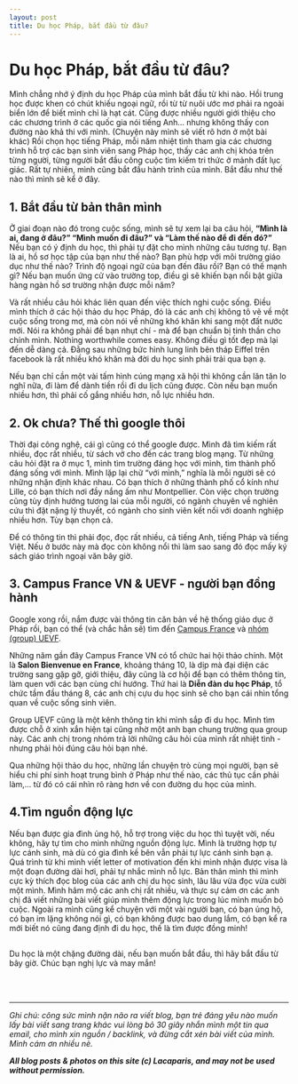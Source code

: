 ```yaml
---
layout: post
title: Du học Pháp, bắt đầu từ đâu?
---
```


# Du học Pháp, bắt đầu từ đâu?

Mình chẳng nhớ ý định du học Pháp của mình bắt đầu từ khi nào. Hồi trung học được khen có chút khiếu ngoại ngữ, rồi từ từ nuôi ước mơ phải ra ngoài biển lớn để biết mình chỉ là hạt cát. Cũng được nhiều người giới thiệu cho các chương trình ở các quốc gia nói tiếng Anh... nhưng không thấy con đường nào khả thi với mình. (Chuyện này mình sẽ viết rõ hơn ở một bài khác) Rồi chọn học tiếng Pháp, mỗi năm nhiệt tình tham gia các chương trình hỗ trợ các bạn sinh viên sang Pháp học, thấy các anh chị khóa trên từng người, từng người bắt đầu công cuộc tìm kiếm tri thức ở mảnh đất lục giác. Rất tự nhiên, mình cũng bắt đầu hành trình của mình. Bắt đầu như thế nào thì mình sẽ kể ở đây.

## 1. Bắt đầu từ bản thân mình
Ở giai đoạn nào đó trong cuộc sống, mình sẽ tự xem lại ba câu hỏi, <b>“Mình là ai, đang ở đâu?” “Mình muốn đi đâu?” và “Làm thế nào để đi đến đó?”</b> 
Nếu bạn có ý định du học, thì phải tự đặt cho mình những câu tương tự. Bạn là ai, hồ sơ học tập của bạn như thế nào? Bạn phù hợp với môi trường giáo dục như thế nào? Trình độ ngoại ngữ của bạn đến đâu rồi? Bạn có thế mạnh gì? Nếu bạn muốn ứng cử vào trường top, điều gì sẽ khiến bạn nổi bật giữa hàng ngàn hồ sơ trường nhận được mỗi năm?

Và rất nhiều câu hỏi khác liên quan đến việc thích nghi cuộc sống. Điều mình thích ở các hội thảo du học Pháp, đó là các anh chị không tô vẽ về một cuộc sống trong mơ, mà còn nói về những khó khăn khi sang một đất nước mới. Nói ra không phải để bạn nhụt chí - mà để bạn chuẩn bị tinh thần cho chính mình. Nothing worthwhile comes easy. Không điều gì tốt đẹp mà lại đến dễ dàng cả. Đằng sau những bức hình lung linh bên tháp Eiffel trên facebook là rất nhiều khó khăn mà đời du học sinh phải trải qua bạn ạ. 

Nếu bạn chỉ cần một vài tấm hình cúng mạng xã hội thì không cần lăn tăn lo nghĩ nữa, đi làm để dành tiền rồi đi du lịch cũng được. Còn nếu bạn muốn nhiều hơn, thì phải cố gắng nhiều hơn, nỗ lực nhiều hơn.  
 
## 2. Ok chưa? Thế thì google thôi
Thời đại công nghệ, cái gì cũng có thể google được. Mình đã tìm kiếm rất nhiều, đọc rất nhiều, từ sách vở cho đến các trang blog mạng. Từ những câu hỏi đặt ra ở mục 1, mình tìm trường đáng học với mình, tìm thành phố đáng sống với mình. Mình lặp lại chữ “với mình,” nghĩa là mỗi người sẽ có những nhận định khác nhau. Có bạn thích ở những thành phố cổ kính như Lille, có bạn thích nơi đầy nắng ấm như Montpellier. Còn việc chọn trường cũng tùy định hướng tương lai của mỗi người, có ngành chuyên về nghiên cứu thì đặt nặng lý thuyết, có ngành cho sinh viên kết nối với doanh nghiệp nhiều hơn. Tùy bạn chọn cả.

Để có thông tin thì phải đọc, đọc rất nhiều, cả tiếng Anh, tiếng Pháp và tiếng Việt. Nếu ở bước này mà đọc còn không nổi thì làm sao sang đó đọc mấy ký sách giáo trình ngoại văn bây giờ.
 
## 3. Campus France VN & UEVF - người bạn đồng hành
Google xong rồi, nắm được vài thông tin căn bản về hệ thống giáo dục ở Pháp rồi, bạn có thể (và chắc hẳn sẽ) tìm đến <a href="http://www.vietnam.campusfrance.org/vi" target="_blank" rel="nofollow">Campus France</a> và <a href="https://www.facebook.com/groups/uevf.org/" target="_blank" rel="nofollow">nhóm (group) UEVF</a>. 

Những năm gần đây Campus France VN có tổ chức hai hội thảo chính. Một là <b>Salon Bienvenue en France</b>, khoảng tháng 10, là dịp mà đại diện các trường sang gặp gỡ, giới thiệu, đây cũng là cơ hội để bạn có thêm thông tin, làm quen với các bạn cùng chí hướng. Thứ hai là <b>Diễn đàn du học Pháp</b>, tổ chức tầm đầu tháng 8, các anh chị cựu du học sinh sẽ cho bạn cái nhìn tổng quan về cuộc sống sinh viên. 

Group UEVF cũng là một kênh thông tin khi mình sắp đi du học. Mình tìm được chỗ ở xinh xắn hiện tại cũng nhờ một anh bạn chung trường qua group này. Các anh chị trong nhóm trả lời những câu hỏi của mình rất nhiệt tình - nhưng phải hỏi đúng câu hỏi bạn nhé.

Qua những hội thảo du học, những lần chuyện trò cùng mọi người, bạn sẽ hiểu chi phí sinh hoạt trung bình ở Pháp như thế nào, các thủ tục cần phải làm,... từ đó có cái nhìn rõ ràng hơn về con đường du học của mình.

## 4.Tìm nguồn động lực
Nếu bạn được gia đình ủng hộ, hỗ trợ trong việc du học thì tuyệt vời, nếu không, hãy tự tìm cho mình những nguồn động lực. Mình là trường hợp tự lực cánh sinh, mà dù có gia đình kề bên vẫn phải tự lực cánh sinh bạn ạ. Quá trình từ khi mình viết letter of motivation đến khi mình nhận được visa là một đoạn đường dài hơi, phải tự nhắc mình nỗ lực. Bản thân mình thì mình cực kỳ thích đọc blog của các anh chị du học sinh, lâu lâu vừa đọc vừa cười một mình. Mình hâm mộ các anh chị rất nhiều, và thực sự cảm ơn các anh chị đã viết những bài viết giúp mình thêm động lực trong lúc mình muốn bỏ cuộc. Ngoài ra mình cũng kể chuyện với một vài người bạn, có bạn ủng hộ, có bạn im lặng không nói gì, có bạn không được bao dung lắm, có bạn kể ra mới biết nó cũng đang định đi du học, thế là tìm được đồng minh!

##
Du học là một chặng đường dài, nếu bạn muốn bắt đầu, thì hãy bắt đầu từ bây giờ. Chúc bạn nghị lực và may mắn!

 <br>
 <br>
 <hr>
<em>Ghi chú: công sức mình nặn não ra viết blog, bạn trẻ đáng yêu nào muốn lấy bài viết sang trang khác vui lòng bỏ 30 giây nhắn mình một tin qua email, cho mình xin nguồn / backlink, và đừng cắt xén bài viết của mình. Mình cám ơn nhiều nè.</em>

<em><b>All blog posts & photos on this site (c) Lacaparis, and may not be used without permission.</b></em>
